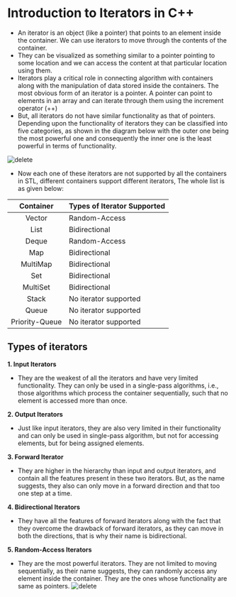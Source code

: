 
# Introduction to Iterators in C++

- An iterator is an object (like a pointer) that points to an element inside the container. We can use iterators to move through the contents of the container.
- They can be visualized as something similar to a pointer pointing to some location and we can access the content at that particular location using them. 
- Iterators play a critical role in connecting algorithm with containers along with the manipulation of data stored inside the containers. The most obvious form of an iterator is a pointer. A pointer can point to elements in an array and can iterate through them using the increment operator (++)
- But, all iterators do not have similar functionality as that of pointers. Depending upon the functionality of iterators they can be classified into five categories, as shown in the diagram below with the outer one being the most powerful one and consequently the inner one is the least powerful in terms of functionality.


![delete](https://user-images.githubusercontent.com/31218470/226183169-01e71c75-c211-48c3-a7f4-d1ca179c9b5e.jpg)



- Now each one of these iterators are not supported by all the containers in STL, different containers support different iterators, The whole list is as given below:

|  Container        |  Types of Iterator Supported  | 
| :---------------: | ----------------------------- | 
| 	Vector		 	| Random-Access					| 
| 	List		 	| Bidirectional 				| 
| 	Deque		 	| Random-Access					| 
| 	Map		 		| Bidirectional 				|
| 	MultiMap	    | Bidirectional 				|
| 	Set		        | Bidirectional 				|
| 	MultiSet	    | Bidirectional 				|
| 	Stack		    | No iterator supported 		|
| 	Queue		    | No iterator supported 		|
| 	Priority-Queue	| No iterator supported 		|

Types of iterators
------------------
**1. Input Iterators**
- They are the weakest of all the iterators and have very limited functionality. They can only be used in a single-pass algorithms, i.e., those algorithms which process the container sequentially, such that no element is accessed more than once.

**2. Output Iterators**
- Just like input iterators, they are also very limited in their functionality and can only be used in single-pass algorithm, but not for accessing elements, but for being assigned elements.

**3. Forward Iterator**
- They are higher in the hierarchy than input and output iterators, and contain all the features present in these two iterators. But, as the name suggests, they also can only move in a forward direction and that too one step at a time.

**4. Bidirectional Iterators**
- They have all the features of forward iterators along with the fact that they overcome the drawback of forward iterators, as they can move in both the directions, that is why their name is bidirectional.

**5. Random-Access Iterators**
- They are the most powerful iterators. They are not limited to moving sequentially, as their name suggests, they can randomly access any element inside the container. They are the ones whose functionality are same as pointers.
![delete](https://user-images.githubusercontent.com/31218470/226197184-1de2dd30-436b-4da0-9daa-96367e4ed9de.jpg)
